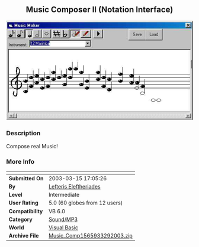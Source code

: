 ﻿<div align="center">

## Music Composer II \(Notation Interface\)

<img src="PIC200332983725769.jpg">
</div>

### Description

Compose real Music!
 
### More Info
 


<span>             |<span>
---                |---
**Submitted On**   |2003-03-15 17:05:26
**By**             |[Lefteris Eleftheriades](https://github.com/Planet-Source-Code/PSCIndex/blob/master/ByAuthor/lefteris-eleftheriades.md)
**Level**          |Intermediate
**User Rating**    |5.0 (60 globes from 12 users)
**Compatibility**  |VB 6\.0
**Category**       |[Sound/MP3](https://github.com/Planet-Source-Code/PSCIndex/blob/master/ByCategory/sound-mp3__1-45.md)
**World**          |[Visual Basic](https://github.com/Planet-Source-Code/PSCIndex/blob/master/ByWorld/visual-basic.md)
**Archive File**   |[Music\_Comp1565933292003\.zip](https://github.com/Planet-Source-Code/lefteris-eleftheriades-music-composer-ii-notation-interface__1-44340/archive/master.zip)








